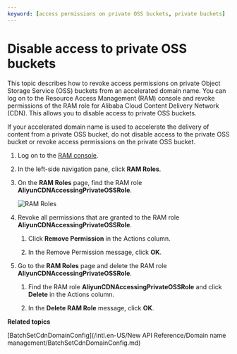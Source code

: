 ```yaml
---
keyword: [access permissions on private OSS buckets, private buckets]
---
```


# Disable access to private OSS buckets

This topic describes how to revoke access permissions on private Object Storage Service \(OSS\) buckets from an accelerated domain name. You can log on to the Resource Access Management \(RAM\) console and revoke permissions of the RAM role for Alibaba Cloud Content Delivery Network \(CDN\). This allows you to disable access to private OSS buckets.

If your accelerated domain name is used to accelerate the delivery of content from a private OSS bucket, do not disable access to the private OSS bucket or revoke access permissions on the private OSS bucket.

1.  Log on to the [RAM console](https://ram.console.aliyun.com/overview).

2.  In the left-side navigation pane, click **RAM Roles**.

3.  On the **RAM Roles** page, find the RAM role **AliyunCDNAccessingPrivateOSSRole**.

    ![RAM Roles](https://static-aliyun-doc.oss-accelerate.aliyuncs.com/assets/img/5143/156726420345856_en-US.png)

4.  Revoke all permissions that are granted to the RAM role **AliyunCDNAccessingPrivateOSSRole**.

    1.  Click **Remove Permission** in the Actions column.

    2.  In the Remove Permission message, click **OK**.

5.  Go to the **RAM Roles** page and delete the RAM role **AliyunCDNAccessingPrivateOSSRole**.

    1.  Find the RAM role **AliyunCDNAccessingPrivateOSSRole** and click **Delete** in the Actions column.

    2.  In the **Delete RAM Role** message, click **OK**.


**Related topics**  


[BatchSetCdnDomainConfig](/intl.en-US/New API Reference/Domain name management/BatchSetCdnDomainConfig.md)

